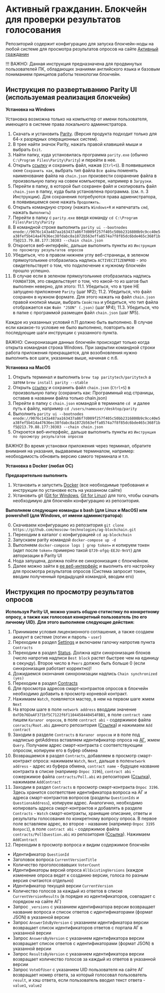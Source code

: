 # Активный гражданин. Блокчейн для проверки результатов голосования #

Репозиторий содержит конфигурацию для запуска блокчейн-ноды на любой системе для просмотра результатов опросов на сайте [Активный гражданин](https://ag.mos.ru/)

!!! ВАЖНО: Данная инструкция предназначена для продвинутых пользователей ПК, обладающих знаниями английского языка и базовым пониманием принципов работы технологии блокчейн. 

## Инструкция по развертыванию Parity UI (используемая реализация блокчейн) ##

**Установка на Windows**

Установка возможна только на компьютер от имени пользователя, имеющего в системе права локального администратора.

1. Скачать и установить [Parity](https://parity-downloads-mirror.parity.io/v1.7.7/x86_64-pc-windows-msvc/InstallParity.exe). (Версия продукта подходит только для 64-х разрядных операционных систем).
2. В трее найти значок Parity, нажать правой клавишей мыши и выбрать `Exit`. 
3. Найти папку, куда установилась программа `parity.exe` (обычно `C:\Program Files\Parity\Parity`) и перейти в нее.
4. Открыть [ссылку](https://raw.githubusercontent.com/moscow-technologies/ag-blockchain/master/parity/config/chain.json) и сохранить файл, нажав (`Ctrl+S`). В появившемся окне `Сохранить как`, выбрать тип файла `Все файлы` поменять наименование файла на `chain.json` произвести сохранение файла в произвольную папку на совем компьютере, например в `Загрузки`.
5. Перейти в папку, в которой был сохранен файл и скопировать файл `chain.json` в папку, куда была установлена программа. (см. п. 3 Инструкции). Для сохранения потребуются права адменистратора, в появивишемся окне нажать `Продолжить`. 
6. Открыть командную строку (нажать `Windows+R` и напечатать `cmd`, нажать `Выполнить`)
7. Перейти в папку с `parity.exe` введя команду `cd C:\Program Files\Parity\Parity`
8. В командной строке выполнить `parity ui --bootnodes   enode://9076c143a487aa163437a86f7d009f257f405c50bb2316800b9c9cc40e5a38fef5b414a47636ec38fdabc8a1872b563effa8574a7f8f85dc6bde465c368f1bf5@213.79.88.177:30303 --chain chain.json`
9. Откроется веб-интерфейс, дальше выполнить пункты из `Инструкция по просмотру результатов опросов`
10. Убедиться, что в правом нижнем углу веб-страницы, в зеленом прямоуголькике отобразилась надпись `ACTIVECITIZENPROD` - это свидетельствует о том, что подключение к нужному блокчейн прошло успешно.
11. В случае если в зеленом прямоугольнике отобразилась надпись `FOUNDATION`, это свидельствует о том, что какой-то из шагов был выполнен неверно, для этого:
11.1. Убедиться, что в трее НЕ запущено приложение `Parity` (шаг №2);
11.2. Убедиться, что файл сохранен в нужном формате. Для этого нажать на файл `chain.json` правой кнопкой мыши, выбрать `Свойства` и убедиться, что тип файла отображается как `Файл "JSON" (.json)` (шаг №4);
11.3. Убедиться, что в папке с программой размещен файл `chain.json` (шаг №5).

Каждое из указанных условий п.11 должно быть выполнено. В случае если какакое-то условие не было выполнено, повторить все последующие шаги инструкции с указанного пункта.

ВАЖНО: Синхронизация данных блокчейн происходит только когда открыта командная строка Windows. При закрытии командной строки работа приложения прекращается, для возобновления нужно выполнить все шаги, указанные выше, начиная с п.6.


**Установка на MacOS**
1. Открыть терминал и выполнить `brew tap paritytech/paritytech` а затем `brew install parity --stable`
2. Открыть [ссылку](https://raw.githubusercontent.com/moscow-technologies/ag-blockchain/master/parity/config/chain.json) и сохранить файл `chain.json` (`Ctrl+S`) в произвольную папку (сохранить как: Программный код страницы, оставив в названии файла только chain.json)
3. Перейти в папку с `chain.json` командой в терминале `cd ` и далее путь к файлу, например 
`cd /users/nameuser/desktop/parity`
4. Выполнить `parity ui --bootnodes   enode://9076c143a487aa163437a86f7d009f257f405c50bb2316800b9c9cc40e5a38fef5b414a47636ec38fdabc8a1872b563effa8574a7f8f85dc6bde465c368f1bf5@213.79.88.177:30303 --chain chain.json`
5. Откроется веб-интерфейс, дальше выполнить пункты из `Инструкция по просмотру результатов опросов`

ВАЖНО!
Во время установки приложения через терминал, обратите внимания на указания, выдаваемые терминалом, например: необходимость обновить версию самого терминала и т.п.

**Установка в Docker (любая ОС)**

****Предварительно выполнить****

1. Установить и запустить [Docker](https://www.docker.com) (все необходимые требования и инструкции по установке есть на указанном сайте) 
2. Установить git ([Git for Windows](https://git-for-windows.github.io/), [Git for Linux](https://git-scm.com/book/ru/v1/%D0%92%D0%B2%D0%B5%D0%B4%D0%B5%D0%BD%D0%B8%D0%B5-%D0%A3%D1%81%D1%82%D0%B0%D0%BD%D0%BE%D0%B2%D0%BA%D0%B0-Git)) для того, чтобы скачать необходимую для блокчейн конфигурацию из репозитория.

****Выполняем следующие команды в bash (для Linux и MacOS) или powershell (для Windows, от имени администратора):****

0. Скачиваем конфигурацию из репозитория ```git clone https://github.com/moscow-technologies/ag-blockchain.git```
1. Переходим в каталог с конфигурацией ```cd ag-blockchain```
2. Запускаем parity командой ```docker-compose up -d```
3. Выполняем `docker-compose logs | grep token=` и копируем токен (идет после `token=` примерно такой `Q7J9-ofgq-EEJU-9nVt`) для авторизации в Parity UI 
4. Нода запущена, должна пойти ее синхронизация с блокчейном. 
5. Далее можно зайти в [ее веб-интерфейс](http://localhost:8180) и выолнить его настройку для просмотра результатов опросов
(Система запросит токен, вводим полученный предыдущей командой, вводим его)

## Инструкция по просмотру результатов опросов ##

**Используя Parity UI, можно узнать общую статистику по конкретному опросу, а также как голосовал конкретный пользователь (по его личному UID). Для этого выполняем следующие действия:**

1. Принимаем условия лицензионного соглашения, а также создаем аккаунт в системе (логин и пароль - `user`) 
2. Переходим в раздел [Settings](http://localhost:8180/#/settings/views) и включаем галочку напротив пункта `Contracts`
3. Переходим в раздел [Status](http://localhost:8180/#/status). Должна идти синхронизация блоков (число напротив надписи `Best block` растет быстрее чем на единицу в секунду). Второе число в `Peers` должно быть больше 0 (если синхронизация работает корректно)!
4. Дожидаемся окончания синхронизации надпись `Chain synchronized (yes)`
5. Переходим в раздел [Contracts](http://localhost:8180/#/contracts)
6. Для просмотра адресов смарт-контрактов опросов в блокчейн необходимо добавить в просмотр корневой контракт. 
7. Нажимаем `Watch`, появляется мастер, в нем на первом шаге жмем `Next`
8. На втором шаге в поле `network address` вводдим значение ```0xFDb76DaAF371bf5C7122f6f1104458440454FBB1```, в поле `contract name` пишем `Каталог опросов`, в поле `contract abi` - содержимое файла `conracts/Root.abi` данного репозитория ([Ссылка](https://github.com/moscow-technologies/ag-blockchain/blob/master/contracts/Root.abi)) и нажимаем `Add contract`
9. Заходим в разделе `Contracts` в `Каталог опросов` и в поле под надписью getAddress вставляем идентификатор опроса на [АГ](https://ag.mos.ru/poll/index), жмем `Query`. Получаем адрес смарт-контракта с соответствующим опросом, копируем его в буфер обмена
10. Возвращаемся в раздел `Contracts`, добавляем в просмотр смарт-контракт опроса: нажимаем `Watch`, `Next`, дальше в поле`network address` - адрес из буфера обмена, `contract name` - будущее название контракта в списке (например `Опрос 3196`), `contract abi` - сожержимое файла `contracts/Poll.abi` из репозитория ([Ссылка](https://github.com/moscow-technologies/ag-blockchain/blob/master/contracts/Poll.abi)), нажимаем `AddContract`
11. Заходим в раздел `Contracts` в просмотр смарт-контракта `Опрос 3196`. Здесь хранится соответствие идентификатора вопроса на АГ и адреса смарт-контрактов вопросов (разделы `QuestionIds` и `QuestionsAddress`), копируем адрес. Аналогично, необходимо копировать адреса смарт-контрактов и добавлять в разделе `Contracts` - `Watch` смарт-контракты, хранящие описание, ответы и результаты голосования по конкретному вопросу опроса. В первое поле вставляем адрес, во второе - название (например `Опрос 3195 Вопрос1`), в поле `contract abi` - содержимое файла `contracts/PollQuestion.abi` из репозитория ([Ссылка](https://github.com/moscow-technologies/ag-blockchain/blob/master/contracts/PollQuestion.abi)). Нажимаем `AddContract`
12. Переходим в просмотр вопроса и видим содержимое блокчейн

- Идентификатор `QuestionId` 
- Заголовок вопроса `CurrentVersionTitle` 
- Количество проголосовавших `VoterCount`
- Идентификаторы версий опроса `AllExistingVersions` (каждое изменение опроса ведет к созданию версии, голоса по разным версия считаются отдельно)
- Идентификатор текущей версии `CurrentVersion`
- Количество голосов за каждый из ответов в списке `CurrentVersionResults` (в порядке из идентификаторов, совпадает с порядком на сайте АГ)
- Запрос `_versions` c указанием идентификатора версии возвращает название вопроса и список ответов с идентификаторами (формат JSON) в указанной версии 
- Запрос `AnswerIdsByVersion` c указанием идентификатора версии возвращает список идентификаторов ответов с портала АГ в указанной версии
- Запрос `AnswersByVersion` c указанием идентификатора версии возвращает список ответов с идентификаторами (формат JSON) в указанной версии 
- Запрос `ResultsByVersion` c указанием идентификатора версии возвращает количество голосов за каждый из ответов в указанной версии
- Запрос `VoteOfUser` с указанием UID пользователя на сайте АГ возвращает номер ответа, за который голосовал пользователь `result`, и хэш ответа, если пользователь вводил текст ответа - `value1`, `value2`
